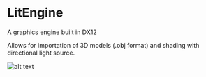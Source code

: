 # LitEngine
A graphics engine built in DX12

Allows for importation of 3D models (.obj format) and shading with directional light source.

![alt text](https://github.com/[Danielava]/[LitEngine]/blob/[main]/Image.png?raw=true)
